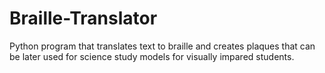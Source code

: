 # Braille-Translator
Python program that translates text to braille and creates plaques that can be later used for science study models for visually impared students. 
